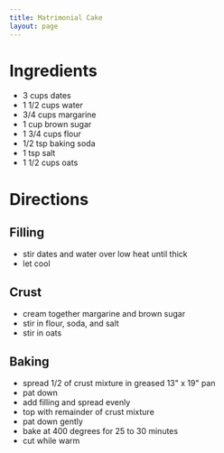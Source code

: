 ```yaml
---
title: Matrimonial Cake
layout: page
---
```


# Ingredients

* 3 cups dates
* 1 1/2 cups water
* 3/4 cups margarine
* 1 cup brown sugar
* 1 3/4 cups flour
* 1/2 tsp baking soda
* 1 tsp salt
* 1 1/2 cups oats

# Directions

## Filling

* stir dates and water over low heat until thick
* let cool

## Crust

* cream together margarine and brown sugar
* stir in flour, soda, and salt
* stir in oats

## Baking

* spread 1/2 of crust mixture in greased 13" x 19" pan
* pat down
* add filling and spread evenly
* top with remainder of crust mixture
* pat down gently
* bake at 400 degrees for 25 to 30 minutes
* cut while warm

